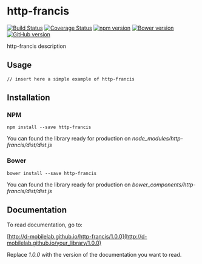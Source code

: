 # http-francis

[![Build Status](https://travis-ci.org/D-Mobilelab/http-francis.svg?branch=master)](https://travis-ci.org/D-Mobilelab/your_library)
[![Coverage Status](https://coveralls.io/repos/github/D-Mobilelab/http-francis/badge.svg?branch=master)](https://coveralls.io/github/D-Mobilelab/your_library?branch=master)
[![npm version](https://badge.fury.io/js/http-francis.svg)](https://badge.fury.io/js/your_library)
[![Bower version](https://badge.fury.io/bo/http-francis.svg)](https://badge.fury.io/bo/your_library)
[![GitHub version](https://badge.fury.io/gh/D-Mobilelab%http-francis.svg)](https://badge.fury.io/gh/D-Mobilelab%your_library)

http-francis description

## Usage
```
// insert here a simple example of http-francis
```

## Installation

### NPM
```
npm install --save http-francis
```
You can found the library ready for production on <i>node_modules/http-francis/dist/dist.js</i>

### Bower
```
bower install --save http-francis
```
You can found the library ready for production on <i>bower_components/http-francis/dist/dist.js</i>

## Documentation

To read documentation, go to:

[http://d-mobilelab.github.io/http-francis/1.0.0](http://d-mobilelab.github.io/your_library/1.0.0)

Replace <i>1.0.0</i> with the version of the documentation you want to read.
